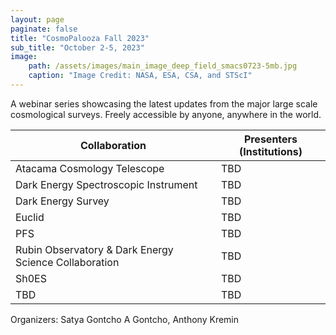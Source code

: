 ```yaml
---
layout: page
paginate: false
title: "CosmoPalooza Fall 2023"
sub_title: "October 2-5, 2023"
image:
    path: /assets/images/main_image_deep_field_smacs0723-5mb.jpg
    caption: "Image Credit: NASA, ESA, CSA, and STScI"
---
```


A webinar series showcasing the latest updates from the major large scale cosmological surveys. Freely accessible by anyone, anywhere in the world.

|Collaboration | Presenters (Institutions)                                
|-----------------------------------|-------------------------------------------------------------------------------
|Atacama Cosmology Telescope         | TBD                 
|Dark Energy Spectroscopic Instrument    | TBD                             
|Dark Energy Survey         | TBD                        
|Euclid        | TBD                         
|PFS         | TBD           
|Rubin Observatory & Dark Energy Science Collaboration             | TBD      
|Sh0ES          | TBD                   
|TBD            | TBD           


Organizers: Satya Gontcho A Gontcho, Anthony Kremin
